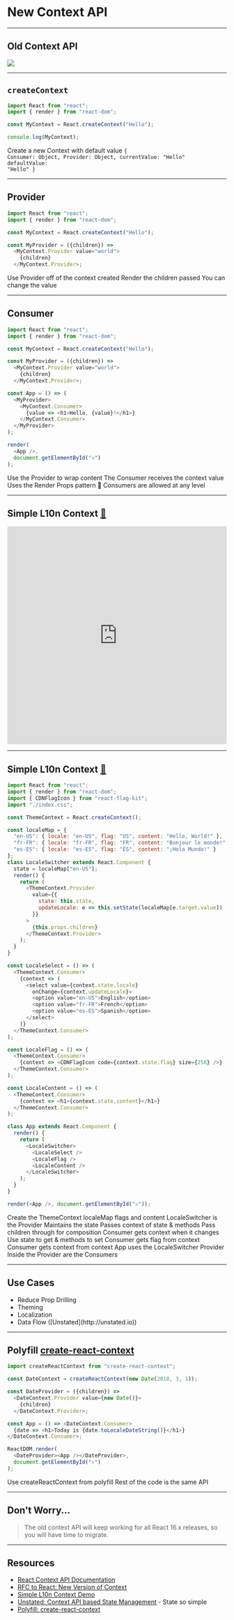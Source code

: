 # New Context API

------

## Old Context API

<!-- .slide: data-title="Context API" -->

![](./img/old-context-api.png)

------

## `createContext`

<!-- .slide: data-title="Context API" data-state="zeroTop"  -->

```js
import React from "react";
import { render } from "react-dom";

const MyContext = React.createContext("Hello");

console.log(MyContext);
```

<span class="fragment current-only focus-text" data-code-focus="4">Create a new Context with default value</span>
<span class="fragment current-only focus-text focus-code" data-code-focus="6"><code>{
  Consumer: Object,
  Provider: Object,
  currentValue: "Hello"
  defaultValue: "Hello"
}</code>
</span>

------

## Provider

<!-- .slide: data-title="Context API" data-state="zeroTopx" -->

```js
import React from "react";
import { render } from "react-dom";

const MyContext = React.createContext("Hello");

const MyProvider = ({children}) =>
  <MyContext.Provider value="world">
    {children}
  </MyContext.Provider>;
```

<span class="fragment current-only focus-text" data-code-focus="7,9">Use Provider off of the context created</span>
<span class="fragment current-only focus-text" data-code-focus="8">Render the children passed</span>
<span class="fragment current-only focus-text" data-code-focus="7">You can change the value</span>

------

## Consumer

<!-- .slide: data-title="Context API" data-state="zeroTop" -->

```js
import React from "react";
import { render } from "react-dom";

const MyContext = React.createContext("Hello");

const MyProvider = ({children}) =>
  <MyContext.Provider value="world">
    {children}
  </MyContext.Provider>;

const App = () => (
  <MyProvider>
    <MyContext.Consumer>
      {value => <h1>Hello, {value}!</h1>}
    </MyContext.Consumer>
  </MyProvider>
);

render(
  <App />,
  document.getElementById("⚛️")
);
```

<span class="fragment current-only focus-text" data-code-focus="12,16">Use the Provider to wrap content</span>
<span class="fragment current-only focus-text" data-code-focus="13,15">The Consumer receives the context value</span>
<span class="fragment current-only focus-text" data-code-focus="14">Uses the Render Props pattern 🎉</span>
<span class="fragment current-only focus-text" data-code-focus="13-15">Consumers are allowed at any level</span>

------

## Simple L10n Context [🔗](https://codesandbox.io/s/6lxxo1x5vn)<!-- .element: class="icon" -->

<!-- .slide: data-title="Context API" data-state="zeroTop" -->

<iframe src="https://codesandbox.io/embed/6lxxo1x5vn?autoresize=1&hidenavigation=1&view=preview" style="width:100%; height:500px; border:0; border-radius: 4px; overflow:hidden;" sandbox="allow-modals allow-forms allow-popups allow-scripts allow-same-origin"></iframe>

------

## Simple L10n Context [🔗](https://codesandbox.io/s/6lxxo1x5vn)<!-- .element: class="icon" -->

<!-- .slide: data-title="Context API" data-state="zeroTop" -->

```js
import React from "react";
import { render } from "react-dom";
import { CDNFlagIcon } from "react-flag-kit";
import "./index.css";

const ThemeContext = React.createContext();

const localeMap = {
  "en-US": { locale: "en-US", flag: "US", content: "Hello, World!" },
  "fr-FR": { locale: "fr-FR", flag: "FR", content: "Bonjour le monde!" },
  "es-ES": { locale: "es-ES", flag: "ES", content: "¡Hola Mundo!" }
};
class LocaleSwitcher extends React.Component {
  state = localeMap["en-US"];
  render() {
    return (
      <ThemeContext.Provider
        value={{
          state: this.state,
          updateLocale: e => this.setState(localeMap[e.target.value])
        }}
      >
        {this.props.children}
      </ThemeContext.Provider>
    );
  }
}

const LocaleSelect = () => (
  <ThemeContext.Consumer>
    {context => (
      <select value={context.state.locale}
        onChange={context.updateLocale}>
        <option value="en-US">English</option>
        <option value="fr-FR">French</option>
        <option value="es-ES">Spanish</option>
      </select>
    )}
  </ThemeContext.Consumer>
);

const LocaleFlag = () => (
  <ThemeContext.Consumer>
    {context => <CDNFlagIcon code={context.state.flag} size={256} />}
  </ThemeContext.Consumer>
);

const LocaleContent = () => (
  <ThemeContext.Consumer>
    {context => <h1>{context.state.content}</h1>}
  </ThemeContext.Consumer>
);

class App extends React.Component {
  render() {
    return (
      <LocaleSwitcher>
        <LocaleSelect />
        <LocaleFlag />
        <LocaleContent />
      </LocaleSwitcher>
    );
  }
}

render(<App />, document.getElementById("⚛️"));
```

<span class="fragment current-only focus-text" data-code-focus="6">Create the ThemeContext</span>
<span class="fragment current-only focus-text" data-code-focus="8-12">localeMap flags and content</span>
<span class="fragment current-only focus-text" data-code-focus="13-27">LocaleSwitcher is the Provider</span>
<span class="fragment current-only focus-text" data-code-focus="14">Maintains the state</span>
<span class="fragment current-only focus-text" data-code-focus="17-22,24">Passes context of state & methods</span>
<span class="fragment current-only focus-text" data-code-focus="23">Pass children through for composition</span>
<span class="fragment current-only focus-text" data-code-focus="29-40">Consumer gets context when it changes</span>
<span class="fragment current-only focus-text" data-code-focus="31-33">Use state to get & methods to set</span>
<span class="fragment current-only focus-text" data-code-focus="42-46">Consumer gets flag from context</span>
<span class="fragment current-only focus-text" data-code-focus="48-52">Consumer gets context from context</span>
<span class="fragment current-only focus-text" data-code-focus="57-61">App uses the LocaleSwitcher Provider</span>
<span class="fragment current-only focus-text" data-code-focus="58-60">Inside the Provider are the Consumers</span>

------

## Use Cases

<!-- .slide: data-title="Context API" data-state="zeroTopX" -->

* Reduce Prop Drilling<!-- .element: class="fragment" -->
* Theming<!-- .element: class="fragment" -->
* Localization<!-- .element: class="fragment" -->
* <!-- .element: class="fragment" -->Data Flow ([Unstated](http://unstated.io))

------

<h2>Polyfill <a style="text-transform: initial;" href="https://github.com/jamiebuilds/create-react-context">create-react-context</a></h2>

<!-- .slide: data-title="Context API" data-state="zeroTop" -->

```js
import createReactContext from "create-react-context";

const DateContext = createReactContext(new Date(2018, 3, 1));

const DateProvider = ({children}) =>
  <DateContext.Provider value={new Date()}>
    {children}
  </DateContext.Provider>;

const App = () => <DateContext.Consumer>
  {date => <h1>Today is {date.toLocaleDateString()}</h1>}
</DateContext.Consumer>;

ReactDOM.render(
  <DateProvider><App /></DateProvider>,
  document.getElementById("⚛️")
);
```

<span class="fragment current-only focus-text" data-code-focus="1,3">Use createReactContext from polyfill</span>
<span class="fragment current-only focus-text" data-code-focus="5-17">Rest of the code is the same API</span>

------

## Don't Worry...

<!-- .slide: data-title="Context API" data-state="zeroTopx" -->

> The old context API will keep working for all React 16.x releases, so you will have time to migrate.

------

## Resources

<!-- .slide: data-title="Context API" data-state="resources" -->

* [React Context API Documentation](https://reactjs.org/docs/context.html)
* [RFC to React: New Version of Context](https://github.com/reactjs/rfcs/blob/master/text/0002-new-version-of-context.md)
* [Simple L10n Context Demo](https://codesandbox.io/s/6lxxo1x5vn)
* [Unstated: Context API based State Management](http://unstated.io) - State so simple
* [Polyfill: create-react-context](https://github.com/jamiebuilds/create-react-context)
